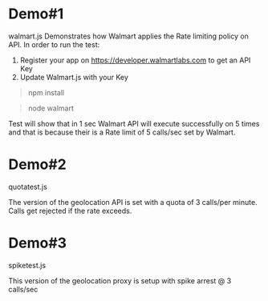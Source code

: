 Demo#1
======
walmart.js
Demonstrates how Walmart applies the Rate limiting policy on API.
In order to run the test:
1. Register your app on https://developer.walmartlabs.com  to get an API Key
2. Update Walmart.js with your Key

> npm install

> node walmart

Test will show that in 1 sec Walmart API will execute successfully on 5 times and 
that is because their is a Rate limit of 5 calls/sec set by Walmart.

Demo#2
======
quotatest.js

The version of the geolocation API is set with a quota of 3 calls/per minute. Calls get rejected if the rate exceeds.

Demo#3
======
spiketest.js

This version of the geolocation proxy is setup with spike arrest  @ 3 calls/sec
